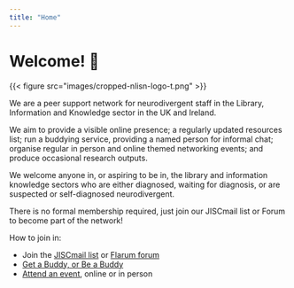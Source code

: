 ```yaml
---
title: "Home"
---
```


# Welcome! 👋

{{< figure src="images/cropped-nlisn-logo-t.png" >}}

We are a peer support network for neurodivergent staff in the Library, Information and Knowledge sector in the UK and Ireland.

We aim to provide a visible online presence; a regularly updated resources list; run a buddying service, providing a named person for informal chat; organise regular in person and online themed networking events; and produce occasional research outputs.

We welcome anyone in, or aspiring to be in, the library and information knowledge sectors who are either diagnosed, waiting for diagnosis, or are suspected or self-diagnosed neurodivergent.

There is no formal membership required, just join our JISCmail list or Forum to become part of the network!

How to join in:

- Join the [JISCmail list](https://www.jiscmail.ac.uk/NLISN) or [Flarum forum](https://neurospicylibraries.flarum.cloud/)
- [Get a Buddy, or Be a Buddy](/buddying-scheme/)
- [Attend an event](/events/), online or in person
